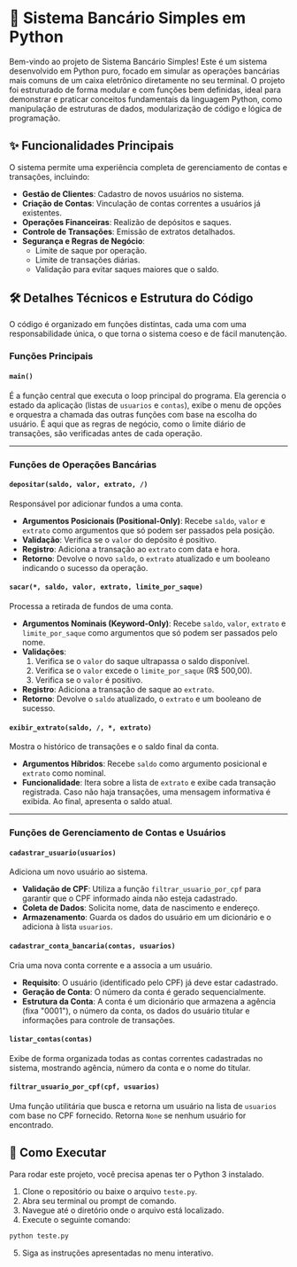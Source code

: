 # 🏦 Sistema Bancário Simples em Python

Bem-vindo ao projeto de Sistema Bancário Simples! Este é um sistema desenvolvido em Python puro, focado em simular as operações bancárias mais comuns de um caixa eletrônico diretamente no seu terminal. O projeto foi estruturado de forma modular e com funções bem definidas, ideal para demonstrar e praticar conceitos fundamentais da linguagem Python, como manipulação de estruturas de dados, modularização de código e lógica de programação.

## ✨ Funcionalidades Principais

O sistema permite uma experiência completa de gerenciamento de contas e transações, incluindo:

* **Gestão de Clientes**: Cadastro de novos usuários no sistema.
* **Criação de Contas**: Vinculação de contas correntes a usuários já existentes.
* **Operações Financeiras**: Realizão de depósitos e saques.
* **Controle de Transações**: Emissão de extratos detalhados.
* **Segurança e Regras de Negócio**:
    * Limite de saque por operação.
    * Limite de transações diárias.
    * Validação para evitar saques maiores que o saldo.

## 🛠️ Detalhes Técnicos e Estrutura do Código

O código é organizado em funções distintas, cada uma com uma responsabilidade única, o que torna o sistema coeso e de fácil manutenção.

### Funções Principais

#### `main()`
É a função central que executa o loop principal do programa. Ela gerencia o estado da aplicação (listas de `usuarios` e `contas`), exibe o menu de opções e orquestra a chamada das outras funções com base na escolha do usuário. É aqui que as regras de negócio, como o limite diário de transações, são verificadas antes de cada operação.

---

### Funções de Operações Bancárias

#### `depositar(saldo, valor, extrato, /)`
Responsável por adicionar fundos a uma conta.
* **Argumentos Posicionais (Positional-Only)**: Recebe `saldo`, `valor` e `extrato` como argumentos que só podem ser passados pela posição.
* **Validação**: Verifica se o `valor` do depósito é positivo.
* **Registro**: Adiciona a transação ao `extrato` com data e hora.
* **Retorno**: Devolve o novo `saldo`, o `extrato` atualizado e um booleano indicando o sucesso da operação.

#### `sacar(*, saldo, valor, extrato, limite_por_saque)`
Processa a retirada de fundos de uma conta.
* **Argumentos Nominais (Keyword-Only)**: Recebe `saldo`, `valor`, `extrato` e `limite_por_saque` como argumentos que só podem ser passados pelo nome.
* **Validações**:
    1.  Verifica se o `valor` do saque ultrapassa o saldo disponível.
    2.  Verifica se o `valor` excede o `limite_por_saque` (R$ 500,00).
    3.  Verifica se o `valor` é positivo.
* **Registro**: Adiciona a transação de saque ao `extrato`.
* **Retorno**: Devolve o `saldo` atualizado, o `extrato` e um booleano de sucesso.

#### `exibir_extrato(saldo, /, *, extrato)`
Mostra o histórico de transações e o saldo final da conta.
* **Argumentos Híbridos**: Recebe `saldo` como argumento posicional e `extrato` como nominal.
* **Funcionalidade**: Itera sobre a lista de `extrato` e exibe cada transação registrada. Caso não haja transações, uma mensagem informativa é exibida. Ao final, apresenta o saldo atual.

---

### Funções de Gerenciamento de Contas e Usuários

#### `cadastrar_usuario(usuarios)`
Adiciona um novo usuário ao sistema.
* **Validação de CPF**: Utiliza a função `filtrar_usuario_por_cpf` para garantir que o CPF informado ainda não esteja cadastrado.
* **Coleta de Dados**: Solicita nome, data de nascimento e endereço.
* **Armazenamento**: Guarda os dados do usuário em um dicionário e o adiciona à lista `usuarios`.

#### `cadastrar_conta_bancaria(contas, usuarios)`
Cria uma nova conta corrente e a associa a um usuário.
* **Requisito**: O usuário (identificado pelo CPF) já deve estar cadastrado.
* **Geração de Conta**: O número da conta é gerado sequencialmente.
* **Estrutura da Conta**: A conta é um dicionário que armazena a agência (fixa "0001"), o número da conta, os dados do usuário titular e informações para controle de transações.

#### `listar_contas(contas)`
Exibe de forma organizada todas as contas correntes cadastradas no sistema, mostrando agência, número da conta e o nome do titular.

#### `filtrar_usuario_por_cpf(cpf, usuarios)`
Uma função utilitária que busca e retorna um usuário na lista de `usuarios` com base no CPF fornecido. Retorna `None` se nenhum usuário for encontrado.

## 🚀 Como Executar

Para rodar este projeto, você precisa apenas ter o Python 3 instalado.

1.  Clone o repositório ou baixe o arquivo `teste.py`.
2.  Abra seu terminal ou prompt de comando.
3.  Navegue até o diretório onde o arquivo está localizado.
4.  Execute o seguinte comando:

```bash
python teste.py
```
5. Siga as instruções apresentadas no menu interativo.
